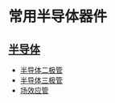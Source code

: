 # 常用半导体器件
## [半导体](模电_半导体基础知识.md)
+ [半导体二极管](模电_半导体二极管.md)
+ [半导体三极管](模电_半导体三极管.md)
+ [场效应管](模电_场效应管的工作原理.md)